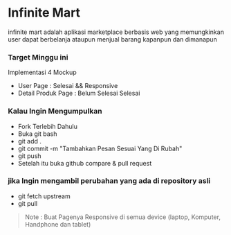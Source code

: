 # Infinite Mart

infinite mart adalah aplikasi marketplace berbasis web yang memungkinkan user dapat berbelanja ataupun menjual barang kapanpun dan dimanapun

### Target Minggu ini

Implementasi 4 Mockup

- User Page : Selesai && Responsive
- Detail Produk Page : Belum Selesai Selesai

### Kalau Ingin Mengumpulkan

- Fork Terlebih Dahulu
- Buka git bash
- git add .
- git commit -m "Tambahkan Pesan Sesuai Yang Di Rubah"
- git push
- Setelah itu buka github compare & pull request

### jika Ingin mengambil perubahan yang ada di repository asli

- git fetch upstream
- git pull

> Note : Buat Pagenya Responsive di semua device (laptop, Komputer, Handphone dan tablet)
